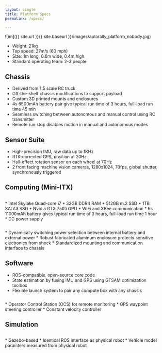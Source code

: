 ```yaml
---
layout: single
title: Platform Specs
permalink: /specs/

---
```


![im]({{ site.url }}{{ site.baseurl }}/images/autorally_platform_nobody.jpg)

  * Weight: 21kg
  * Top speed: 27m/s (60 mph)
  * Size: 1m long, 0.6m wide, 0.4m high
  * Standard operating team: 2-3 people


## Chassis
  * Derived from 1:5 scale RC truck
  * Off-the-shelf chassis modifications to support payload
  * Custom 3D printed mounts and enclosures
  * 4s 6500mAh battery pair give typical run time of 3 hours, full-load run time 45 min
  * Seamless switching between autonomous and manual control using RC transmitter
  * Remote run stop disables motion in manual and autonomous modes

## Sensor Suite
  * High-precision IMU, raw data up to 1KHz
  * RTK-corrected GPS, position at 20Hz
  * Hall-effect rotation sensor on each wheel at 70Hz
  * 2 front facing machine vision cameras, 1280x1024, 70fps, global shutter, synchronously triggered

## Computing (Mini-ITX)
<figure style="width: 300px" class="align-right">
  <img src="{{ site.url }}{{ site.baseurl }}/images/computeBoxExterior.jpg" alt="">
</figure> 
  * Intel Skylake Quad-core i7
  * 32GB DDR4 RAM
  * 512GB m.2 SSD
  * 1TB SATA3 SSD
  * Nvidia GTX 750ti GPU
  * WiFi and XBee communication
  * 6s 11000mAh battery gives typical run time of 3 hours, full-load run time 1 hour
  * DC power supply
<figure style="width: 300px" class="align-right">
  <img src="{{ site.url }}{{ site.baseurl }}/images/computeBoxInterior.jpg" alt="">
</figure>
  * Dynamically switching power selection between internal battery and external power
  * Robust fabricated aluminum enclosure protects sensitive electronics from shock
  * Standardized mounting and communication interface to chassis

## Software
  * ROS-compatible, open-source core code
  * State estimation by fusing IMU and GPS using GTSAM optimization toolbox
  * Flexible launch system to pair any compute box with any chassis
<figure style="width: 300px" class="align-right">
  <img src="{{ site.url }}{{ site.baseurl }}/images/autorallyOCS.png" alt="">
</figure>
  * Operator Control Station (OCS) for remote monitoring
  * GPS waypoint steering controller
  * Constant velocity controller

## Simulation
<figure style="width: 500px" class="align-right">
  <img src="{{ site.url }}{{ site.baseurl }}/images/trackSimulation.jpg" alt="">
</figure>
  * Gazebo-based
  * Identical ROS interface as physical robot
  * Vehicle model paramters measured from physical robot